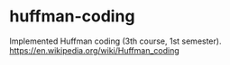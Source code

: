 # huffman-coding
Implemented Huffman coding (3th course, 1st semester). https://en.wikipedia.org/wiki/Huffman_coding
